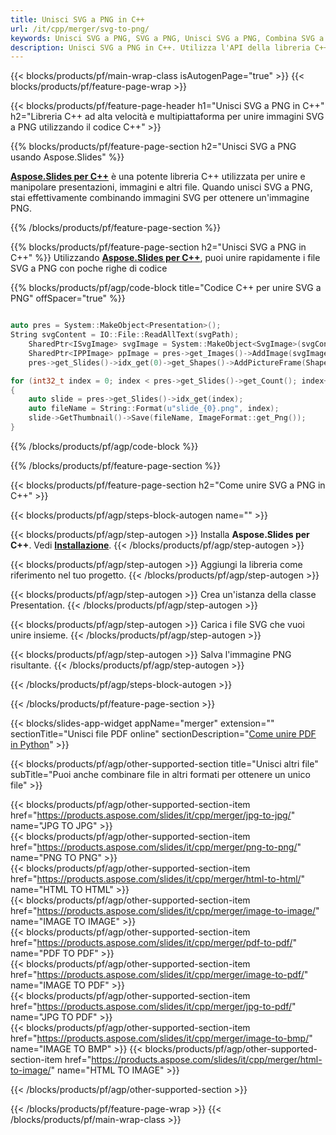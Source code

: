 ```yaml
---
title: Unisci SVG a PNG in C++
url: /it/cpp/merger/svg-to-png/
keywords: Unisci SVG a PNG, SVG a PNG, Unisci SVG a PNG, Combina SVG a PNG, API C++, Libreria C++
description: Unisci SVG a PNG in C++. Utilizza l'API della libreria C++ per combinare file SVG e PNG
---
```


{{< blocks/products/pf/main-wrap-class isAutogenPage="true" >}}
{{< blocks/products/pf/feature-page-wrap >}}

{{< blocks/products/pf/feature-page-header h1="Unisci SVG a PNG in C++" h2="Libreria C++ ad alta velocità e multipiattaforma per unire immagini SVG a PNG utilizzando il codice C++" >}}

{{% blocks/products/pf/feature-page-section h2="Unisci SVG a PNG usando Aspose.Slides" %}}

[**Aspose.Slides per C++**](https://products.aspose.com/slides/it/cpp/) è una potente libreria C++ utilizzata per unire e manipolare presentazioni, immagini e altri file. Quando unisci SVG a PNG, stai effettivamente combinando immagini SVG per ottenere un'immagine PNG.

{{% /blocks/products/pf/feature-page-section %}}




{{% blocks/products/pf/feature-page-section  h2="Unisci SVG a PNG in C++" %}}
Utilizzando [**Aspose.Slides per C++**](https://products.aspose.com/slides/it/cpp/), puoi unire rapidamente i file SVG a PNG con poche righe di codice

{{% blocks/products/pf/agp/code-block title="Codice C++ per unire SVG a PNG" offSpacer="true" %}}
```cpp

auto pres = System::MakeObject<Presentation>();
String svgContent = IO::File::ReadAllText(svgPath);
	SharedPtr<ISvgImage> svgImage = System::MakeObject<SvgImage>(svgContent);
	SharedPtr<IPPImage> ppImage = pres->get_Images()->AddImage(svgImage);
	pres->get_Slides()->idx_get(0)->get_Shapes()->AddPictureFrame(ShapeType::Rectangle, 0.0f, 0.0f, static_cast<float>(ppImage->get_Width()), static_cast<float>(ppImage->get_Height()), ppImage);

for (int32_t index = 0; index < pres->get_Slides()->get_Count(); index++)
{
    auto slide = pres->get_Slides()->idx_get(index);
    auto fileName = String::Format(u"slide_{0}.png", index);
    slide->GetThumbnail()->Save(fileName, ImageFormat::get_Png());
}
```
{{% /blocks/products/pf/agp/code-block %}}

{{% /blocks/products/pf/feature-page-section %}}




{{< blocks/products/pf/feature-page-section  h2="Come unire SVG a PNG in C++" >}}


{{< blocks/products/pf/agp/steps-block-autogen name="" >}}


{{< blocks/products/pf/agp/step-autogen >}}
Installa **Aspose.Slides per C++**. Vedi [**Installazione**](https://docs.aspose.com/slides/cpp/installation/).
{{< /blocks/products/pf/agp/step-autogen >}}

{{< blocks/products/pf/agp/step-autogen >}}
Aggiungi la libreria come riferimento nel tuo progetto.
{{< /blocks/products/pf/agp/step-autogen >}}

{{< blocks/products/pf/agp/step-autogen >}}
Crea un'istanza della classe Presentation.
{{< /blocks/products/pf/agp/step-autogen >}}

{{< blocks/products/pf/agp/step-autogen >}}
Carica i file SVG che vuoi unire insieme.
{{< /blocks/products/pf/agp/step-autogen >}}

{{< blocks/products/pf/agp/step-autogen >}}
Salva l'immagine PNG risultante.
{{< /blocks/products/pf/agp/step-autogen >}}


{{< /blocks/products/pf/agp/steps-block-autogen >}}


{{< /blocks/products/pf/feature-page-section >}}




{{< blocks/slides-app-widget  appName="merger" extension="" sectionTitle="Unisci file PDF online" sectionDescription="[Come unire PDF in Python](https://products.aspose.com/slides/it/python-net/merge/pdf/)" >}}

{{< blocks/products/pf/agp/other-supported-section title="Unisci altri file" subTitle="Puoi anche combinare file in altri formati per ottenere un unico file" >}}
  
{{< blocks/products/pf/agp/other-supported-section-item href="https://products.aspose.com/slides/it/cpp/merger/jpg-to-jpg/" name="JPG TO JPG" >}}  
{{< blocks/products/pf/agp/other-supported-section-item href="https://products.aspose.com/slides/it/cpp/merger/png-to-png/" name="PNG TO PNG" >}}  
{{< blocks/products/pf/agp/other-supported-section-item href="https://products.aspose.com/slides/it/cpp/merger/html-to-html/" name="HTML TO HTML" >}}  
{{< blocks/products/pf/agp/other-supported-section-item href="https://products.aspose.com/slides/it/cpp/merger/image-to-image/" name="IMAGE TO IMAGE" >}}  
{{< blocks/products/pf/agp/other-supported-section-item href="https://products.aspose.com/slides/it/cpp/merger/pdf-to-pdf/" name="PDF TO PDF" >}}  
{{< blocks/products/pf/agp/other-supported-section-item href="https://products.aspose.com/slides/it/cpp/merger/image-to-pdf/" name="IMAGE TO PDF" >}}  
{{< blocks/products/pf/agp/other-supported-section-item href="https://products.aspose.com/slides/it/cpp/merger/jpg-to-pdf/" name="JPG TO PDF" >}}  
{{< blocks/products/pf/agp/other-supported-section-item href="https://products.aspose.com/slides/it/cpp/merger/image-to-bmp/" name="IMAGE TO BMP" >}} 
{{< blocks/products/pf/agp/other-supported-section-item href="https://products.aspose.com/slides/it/cpp/merger/html-to-image/" name="HTML TO IMAGE" >}}  
  


{{< /blocks/products/pf/agp/other-supported-section >}}

{{< /blocks/products/pf/feature-page-wrap >}}
{{< /blocks/products/pf/main-wrap-class >}}